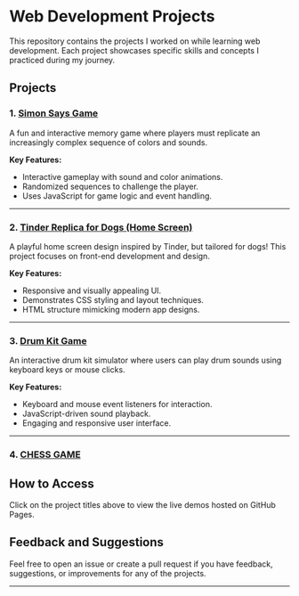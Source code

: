 # Web Development Projects
This repository contains the projects I worked on while learning web development. Each project showcases specific skills and concepts I practiced during my journey.

## Projects

### 1. [Simon Says Game](https://rohanshenoy30.github.io/webdevelopment-projects/Simon%20Game%20Challenge%20Completed/)
A fun and interactive memory game where players must replicate an increasingly complex sequence of colors and sounds.

**Key Features:**
- Interactive gameplay with sound and color animations.
- Randomized sequences to challenge the player.
- Uses JavaScript for game logic and event handling.

---

### 2. [Tinder Replica for Dogs (Home Screen)](https://rohanshenoy30.github.io/webdevelopment-projects/TinDog%20Project/)
A playful home screen design inspired by Tinder, but tailored for dogs! This project focuses on front-end development and design.

**Key Features:**
- Responsive and visually appealing UI.
- Demonstrates CSS styling and layout techniques.
- HTML structure mimicking modern app designs.

---

### 3. [Drum Kit Game](https://rohanshenoy30.github.io/webdevelopment-projects/Drum%20Kit%20Completed/)
An interactive drum kit simulator where users can play drum sounds using keyboard keys or mouse clicks.

**Key Features:**
- Keyboard and mouse event listeners for interaction.
- JavaScript-driven sound playback.
- Engaging and responsive user interface.

---

### 4. [CHESS GAME](https://rohanshenoy30.github.io/webdevelopment-projects/javascript-chess-game/)

## How to Access
Click on the project titles above to view the live demos hosted on GitHub Pages. 

## Feedback and Suggestions
Feel free to open an issue or create a pull request if you have feedback, suggestions, or improvements for any of the projects.

---
